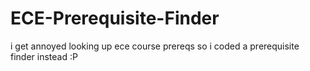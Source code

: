 # ECE-Prerequisite-Finder

i get annoyed looking up ece course prereqs so i coded a prerequisite finder instead :P
